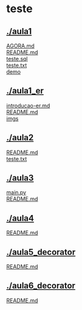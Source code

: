 # teste <br>
## [./aula1](https://github.com/IgorAvilaPereira/teste/tree/main/./aula1) <br>
[AGORA.md](https://github.com/IgorAvilaPereira/teste/blob/main/./aula1/AGORA.md) <br>
[README.md](https://github.com/IgorAvilaPereira/teste/blob/main/./aula1/README.md) <br>
[teste.sql](https://github.com/IgorAvilaPereira/teste/blob/main/./aula1/teste.sql) <br>
[teste.txt](https://github.com/IgorAvilaPereira/teste/blob/main/./aula1/teste.txt) <br>
[demo](https://github.com/IgorAvilaPereira/teste/blob/main/./aula1/demo) <br>
## [./aula1_er](https://github.com/IgorAvilaPereira/teste/tree/main/./aula1_er) <br>
[introducao-er.md](https://github.com/IgorAvilaPereira/teste/blob/main/./aula1_er/introducao-er.md) <br>
[README.md](https://github.com/IgorAvilaPereira/teste/blob/main/./aula1_er/README.md) <br>
[imgs](https://github.com/IgorAvilaPereira/teste/blob/main/./aula1_er/imgs) <br>
## [./aula2](https://github.com/IgorAvilaPereira/teste/tree/main/./aula2) <br>
[README.md](https://github.com/IgorAvilaPereira/teste/blob/main/./aula2/README.md) <br>
[teste.txt](https://github.com/IgorAvilaPereira/teste/blob/main/./aula2/teste.txt) <br>
## [./aula3](https://github.com/IgorAvilaPereira/teste/tree/main/./aula3) <br>
[main.py](https://github.com/IgorAvilaPereira/teste/blob/main/./aula3/main.py) <br>
[README.md](https://github.com/IgorAvilaPereira/teste/blob/main/./aula3/README.md) <br>
## [./aula4](https://github.com/IgorAvilaPereira/teste/tree/main/./aula4) <br>
[README.md](https://github.com/IgorAvilaPereira/teste/blob/main/./aula4/README.md) <br>
## [./aula5_decorator](https://github.com/IgorAvilaPereira/teste/tree/main/./aula5_decorator) <br>
[README.md](https://github.com/IgorAvilaPereira/teste/blob/main/./aula5_decorator/README.md) <br>
## [./aula6_decorator](https://github.com/IgorAvilaPereira/teste/tree/main/./aula6_decorator) <br>
[README.md](https://github.com/IgorAvilaPereira/teste/blob/main/./aula6_decorator/README.md) <br>
